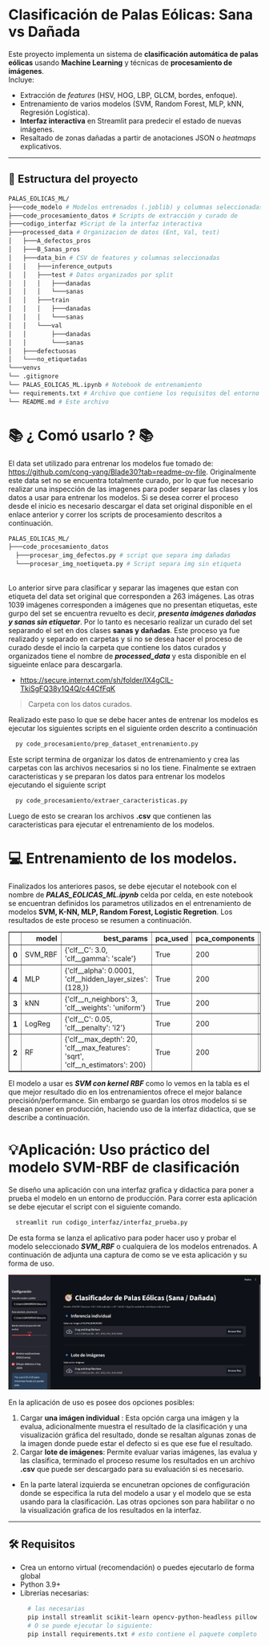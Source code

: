 #  Clasificación de Palas Eólicas: Sana vs Dañada

Este proyecto implementa un sistema de **clasificación automática de palas eólicas** usando **Machine Learning** y técnicas de **procesamiento de imágenes**.  
Incluye:
- Extracción de *features* (HSV, HOG, LBP, GLCM, bordes, enfoque).
- Entrenamiento de varios modelos (SVM, Random Forest, MLP, kNN, Regresión Logística).
- **Interfaz interactiva** en Streamlit para predecir el estado de nuevas imágenes.
- Resaltado de zonas dañadas a partir de anotaciones JSON o *heatmaps* explicativos.

---

## 📂 Estructura del proyecto
  ```bash
PALAS_EOLICAS_ML/
├───code_modelo # Modelos entrenados (.joblib) y columnas seleccionadas
├───code_procesamiento_datos # Scripts de extracción y curado de        características
├───codigo_interfaz #Script de la interfaz interactiva
├───processed_data # Organizacion de datos (Ent, Val, test)
│   ├───A_defectos_pros
│   ├───B_Sanas_pros
│   ├───data_bin # CSV de features y columnas seleccionadas
│   │   ├───inference_outputs
│   │   ├───test # Datos organizados por split
│   │   │   ├───danadas
│   │   │   └───sanas
│   │   ├───train
│   │   │   ├───danadas
│   │   │   └───sanas
│   │   └───val
│   │       ├───danadas
│   │       └───sanas
│   ├───defectuosas
│   └───no_etiquetadas
└───venvs
└── .gitignore 
└── PALAS_EOLICAS_ML.ipynb # Notebook de entrenamiento 
└── requirements.txt # Archivo que contiene los requisitos del entorno virtual
└── README.md # Este archivo
  ```
# 📚 ¿ Comó usarlo ? 📚
El data set utilizado para entrenar los modelos fue tomado de: https://github.com/cong-yang/Blade30?tab=readme-ov-file. Originalmente este data set no se encuentra totalmente curado, por lo que fue necesario realizar una inspección de las imagenes para poder separar las clases y los datos a usar para entrenar los modelos. Si se desea correr el proceso desde el inicio es necesario descargar el data set original disponible en el enlace anterior y correr los scripts de procesamiento descritos a continuación.
  ```bash
PALAS_EOLICAS_ML/
├───code_procesamiento_datos 
    ├───procesar_img_defectos.py # script que separa img dañadas
    └───procesar_img_noetiqueta.py # Script separa img sin etiqueta
    
  ```
Lo anterior sirve para clasificar y separar las imagenes que estan con etiqueta del data set original que corresponden a 263 imágenes. Las otras 1039 imágenes corresponden a imágenes que no presentan etiquetas, este gurpo del set se encuentra revuelto es decir, ***presenta imágenes dañadas y sanas sin etiquetar***. Por lo tanto es necesario realizar un curado del set separando el set en dos clases __sanas y dañadas__. Este proceso ya fue realizado y separado en carpetas y si no se desea hacer el proceso de curado desde el incio la carpeta que contiene los datos curados y organizados tiene el nombre de ***processed_data*** y esta disponible en el sigueinte enlace para descargarla.

* https://secure.internxt.com/sh/folder/lX4gCIL-TkiSgFQ38y1Q4Q/c44CfFqK 
> Carpeta con los datos curados.

Realizado este paso lo que se debe hacer antes de entrenar los modelos es ejecutar los siguientes scripts en el siguiente orden descrito a continuación 

  ```bash
    py code_procesamiento/prep_dataset_entrenamiento.py
  ```
Este script termina de organizar los datos de entrenamiento y crea las carpetas con las archivos necesarios si no los tiene. Finalmente se extraen caracteristicas y se preparan los datos para entrenar los modelos ejecutando el siguiente script

  ```bash
    py code_procesamiento/extraer_caracteristicas.py
  ```
Luego de esto se crearan los archivos __.csv__ que contienen las caracteristicas para ejecutar el entrenamiento de los modelos.

# 💻 Entrenamiento de los modelos.

Finalizados los anteriores pasos, se debe ejecutar el notebook con el nombre de ***PALAS_EOLICAS_ML.ipynb*** celda por celda, en este notebook se encuentran definidos los parametros utilizados en el entrenamiento de modelos __SVM, K-NN, MLP, Random Forest, Logistic Regretion__. Los resultados de este proceso se resumen a continuación.

<div>
<table border="1" class="dataframe">
  <thead>
    <tr style="text-align: right;">
      <th></th>
      <th>model</th>
      <th>best_params</th>
      <th>pca_used</th>
      <th>pca_components</th>
      <th>pca_var_explained</th>
      <th>train_time_sec</th>
      <th>val_acc</th>
      <th>val_prec</th>
      <th>val_rec</th>
      <th>val_f1</th>
      <th>val_auc</th>
      <th>test_acc</th>
      <th>test_prec</th>
      <th>test_rec</th>
      <th>test_f1</th>
      <th>test_auc</th>
    </tr>
  </thead>
  <tbody>
    <tr>
      <th>0</th>
      <td>SVM_RBF</td>
      <td>{'clf__C': 3.0, 'clf__gamma': 'scale'}</td>
      <td>True</td>
      <td>200</td>
      <td>0.837071</td>
      <td>30.11</td>
      <td>0.8617</td>
      <td>0.8776</td>
      <td>0.86</td>
      <td>0.8687</td>
      <td>0.9091</td>
      <td>0.8936</td>
      <td>0.9348</td>
      <td>0.86</td>
      <td>0.8958</td>
      <td>0.9432</td>
    </tr>
    <tr>
      <th>4</th>
      <td>MLP</td>
      <td>{'clf__alpha': 0.0001, 'clf__hidden_layer_sizes': (128,)}</td>
      <td>True</td>
      <td>200</td>
      <td>0.837071</td>
      <td>4.40</td>
      <td>0.8298</td>
      <td>0.8400</td>
      <td>0.84</td>
      <td>0.8400</td>
      <td>0.8727</td>
      <td>0.8511</td>
      <td>0.8750</td>
      <td>0.84</td>
      <td>0.8571</td>
      <td>0.9441</td>
    </tr>
    <tr>
      <th>3</th>
      <td>kNN</td>
      <td>{'clf__n_neighbors': 3, 'clf__weights': 'uniform'}</td>
      <td>True</td>
      <td>200</td>
      <td>0.837071</td>
      <td>4.75</td>
      <td>0.8191</td>
      <td>0.8367</td>
      <td>0.82</td>
      <td>0.8283</td>
      <td>0.8793</td>
      <td>0.8298</td>
      <td>0.8542</td>
      <td>0.82</td>
      <td>0.8367</td>
      <td>0.9277</td>
    </tr>
    <tr>
      <th>1</th>
      <td>LogReg</td>
      <td>{'clf__C': 0.05, 'clf__penalty': 'l2'}</td>
      <td>True</td>
      <td>200</td>
      <td>0.837071</td>
      <td>4.72</td>
      <td>0.7766</td>
      <td>0.7843</td>
      <td>0.80</td>
      <td>0.7921</td>
      <td>0.8341</td>
      <td>0.8511</td>
      <td>0.8462</td>
      <td>0.88</td>
      <td>0.8627</td>
      <td>0.8982</td>
    </tr>
    <tr>
      <th>2</th>
      <td>RF</td>
      <td>{'clf__max_depth': 20, 'clf__max_features': 'sqrt', 'clf__n_estimators': 200}</td>
      <td>True</td>
      <td>200</td>
      <td>0.837071</td>
      <td>12.05</td>
      <td>0.7872</td>
      <td>0.8261</td>
      <td>0.76</td>
      <td>0.7917</td>
      <td>0.8734</td>
      <td>0.9043</td>
      <td>0.9184</td>
      <td>0.90</td>
      <td>0.9091</td>
      <td>0.9350</td>
    </tr>
  </tbody>
</table>
</div>

El modelo a usar es ***SVM con kernel RBF*** como lo vemos en la tabla es el que mejor resultado dio en los entrenamientos ofrece el mejor balance precisión/performance. Sin embargo se guardan los otros modelos si se desean poner en producción, haciendo uso de la interfaz didactica, que se describe a continuación.

# 💡Aplicación: Uso práctico del modelo SVM-RBF de clasificación

Se diseño una aplicación con una interfaz grafica y didactica para poner a prueba el modelo en un entorno de producción. Para correr esta aplicación se debe ejecutar el script con el siguiente comando.

  ```bash
    streamlit run codigo_interfaz/interfaz_prueba.py
  ```

De esta forma se lanza el aplicativo para poder hacer uso y probar el modelo seleccionado ***SVM_RBF*** o cualquiera de los modelos entrenados. A continuación de adjunta una captura de como se ve esta aplicación y su forma de uso. 

![Interfaz gráfica de uso](image.png)

En la aplicación de uso es posee dos opciones posibles: 
1. Cargar __una imágen individual__ : Esta opción carga una imágen y la evalua, adicionalmente muestra el resultado de la clasificación y una visualización gráfica del resultado, donde se resaltan algunas zonas de la imagen donde puede estar el defecto si es que ese fue el resultado.
2. Cargar __lote de imágenes__: Permite evaluar varias imágenes, las evalua y las clasifica, terminado el proceso resume los resultados en un archivo __.csv__ que puede ser descargado para su evaluación si es necesario.

* En la parte lateral izquierda se encunetran opciones de configuración donde se especifica la ruta del modelo a usar y el modelo que se esta usando para la clasificación. Las otras opciones son para habilitar o no la visualización grafica de los resultados en la interfaz. 

---
## 🛠️ Requisitos
- Crea un entorno virtual (recomendación) o puedes ejecutarlo de forma global
- Python 3.9+
- Librerías necesarias:
  ```bash
    # las necesarias 
    pip install streamlit scikit-learn opencv-python-headless pillow numpy pandas matplotlib scikit-image joblib 
    # O se puede ejecutar lo siguiente:
    pip install requirements.txt # esto contiene el paquete completo de las librerias
    ```